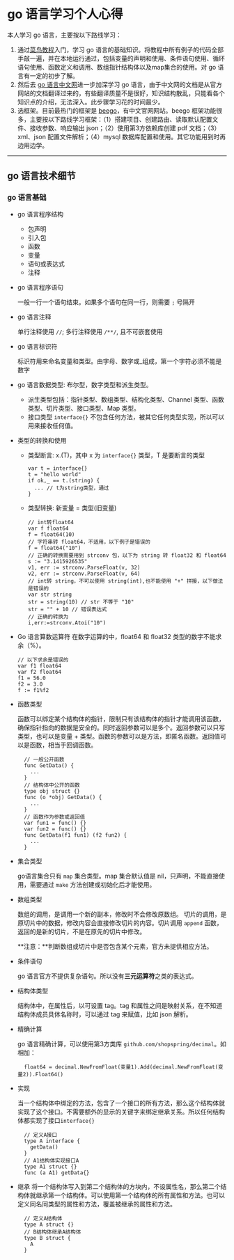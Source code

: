 # go 语言学习个人心得

本人学习 go 语言，主要按以下路线学习：

1. 通过[菜鸟教程](http://www.runoob.com/go/go-tutorial.html)入门，学习 go 语言的基础知识。将教程中所有例子的代码全部手敲一遍，并在本地运行通过，包括变量的声明和使用、条件语句使用、循环语句使用、函数定义和调用、数组指针结构体以及map集合的使用。对 go 语言有一定的初步了解。
2. 然后去 [go 语言中文网](http://docscn.studygolang.com/doc/)进一步加深学习 go 语言，由于中文网的文档是从官方网站的文档翻译过来的，有些翻译质量不是很好，知识结构散乱，只能看各个知识点的介绍，无法深入。此步骤学习花的时间最少。
3. 选框架。目前最热门的框架是 [beego](https://beego.me/)，有中文官网网站。beego 框架功能很多，主要按以下路线学习框架：（1）搭建项目、创建路由、读取默认配置文件、接收参数、响应输出 json；（2）使用第3方依赖库创建 pdf 文档；（3）xml、json 配置文件解析；（4）mysql 数据库配置和使用。其它功能用到时再边用边学。

********************************************************************************

## go 语言技术细节

### go 语言基础

* go 语言程序结构
  * 包声明
  * 引入包
  * 函数
  * 变量
  * 语句或表达式
  * 注释

* go 语言程序语句

  一般一行一个语句结束。如果多个语句在同一行，则需要 `;` 号隔开
  
* go 语言注释
  
  单行注释使用 `//`; 多行注释使用 `/**/`, 且不可嵌套使用
  
* go 语言标识符

  标识符用来命名变量和类型。由字母、数字或_组成，第一个字符必须不能是数字
  
* go 语言数据类型: 布尔型，数字类型和派生类型。  
  * 派生类型包括：指针类型、数组类型、结构化类型、Channel 类型、函数类型、切片类型、接口类型、Map 类型。  
  * 接口类型 `interface{}` 不包含任何方法，被其它任何类型实现，所以可以用来接收任何值。  
  
* 类型的转换和使用
  * 类型断言: x.(T)，其中 x 为 `interface{}` 类型，T 是要断言的类型
  
        var t = interface{}
        t = "hello world"
        if ok,_ == t.(string) {
          ... // t为string类型，通过
        }
    
  * 类型转换: 新变量 = 类型(旧变量)
    
        // int转float64
        var f float64
        f = float64(10)
        // 字符串转 float64，不适用，以下例子是错误的
        f = float64("10")
        // 正确的转换需要用到 strconv 包，以下为 string 转 float32 和 float64
        s := "3.1415926535"
        v1, err := strconv.ParseFloat(v, 32)
        v2, err := strconv.ParseFloat(v, 64)
        // int转 string，不可以使用 string(int),也不能使用 "+" 拼接，以下做法是错误的
        var str string
        str = string(10) // str 不等于 "10"
        str = "" + 10 // 错误表达式
        // 正确的转换为
        i,err:=strconv.Atoi("10")
     
* Go 语言算数运算符
  在数字运算的中，float64 和 float32 类型的数字不能求余（%）。
  
      // 以下求余是错误的
      var f1 float64
      var f2 float64
      f1 = 56.0
      f2 = 3.0
      f := f1%f2
  
* 函数类型

  函数可以绑定某个结构体的指针，限制只有该结构体的指针才能调用该函数，确保指针指向的数据是安全的。同时返回参数可以是多个。返回参数可以只写类型，也可以是变量 + 类型。函数的参数可以是方法，即匿名函数。返回值可以是函数，相当于回调函数。
    
        // 一般公开函数
        func GetData() {
          ...
        }
        // 结构体中公开的函数
        type obj struct {}
        func (o *obj) GetData() {
          ...
        }
        // 函数作为参数或返回值
        var fun1 = func() {}
        var fun2 = func() {}
        func GetData(f1 fun1) (f2 fun2) {
          ...
        }
    
* 集合类型

  go语言集合只有 `map` 集合类型。map 集合默认值是 nil，只声明，不能直接使用，需要通过 `make` 方法创建或初始化后才能使用。
  
* 数组类型

  数组的调用，是调用一个新的副本，修改时不会修改原数组。
  切片的调用，是原切片中的数据，修改内容会直接修改切片的内容。切片调用 `append` 函数，返回的是新的切片，不是在原先的切片中修改。
  
  **注意：**判断数组或切片中是否包含某个元素，官方未提供相应方法。
  
* 条件语句

  go 语言官方不提供复杂语句。所以没有**三元运算符**之类的表达式。
  
* 结构体类型

  结构体中，在属性后，以可设置 tag。tag 和属性之间是映射关系，在不知道结构体成员具体名称时，可以通过 tag 来赋值，比如 json 解析。
  
* 精确计算

  go 语言精确计算，可以使用第3方类库 `github.com/shopspring/decimal`。如相加：
     
        float64 = decimal.NewFromFloat(变量1).Add(decimal.NewFromFloat(变量2)).Float64()    
  
* 实现
  
  当一个结构体中绑定的方法，包含了一个接口的所有方法，那么这个结构体就实现了这个接口。不需要额外的显示的关键字来绑定继承关系。所以任何结构体都实现了接口`interface{}`
     
        // 定义A接口
        type A interface {
          getData()
        }
        // A1结构体实现接口A
        type A1 struct {}
        func (a A1) getData{}
     
* 继承
  将一个结构体写入到第二个结构体的方块内，不设属性名，那么第二个结构体就继承第一个结构体。可以使用第一个结构体的所有属性和方法。也可以定义同名同类型的属性和方法，覆盖被继承的属性和方法。
 
        // 定义A结构体
        type A struct {}
        // B结构体继承A结构体
        type B struct {
          A
        }
     


